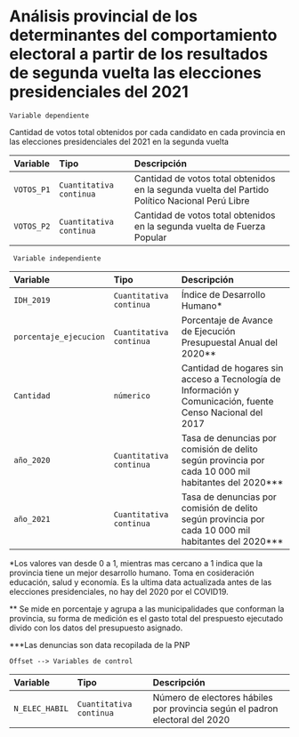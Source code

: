
# Análisis provincial de los determinantes del comportamiento electoral a partir de los resultados de segunda vuelta las elecciones presidenciales del 2021





```
Variable dependiente

```
Cantidad de votos total obtenidos por cada candidato en cada provincia en las elecciones presidenciales del 2021 en la segunda vuelta 

| Variable | Tipo     | Descripción                |
| :-------- | :------- | :------------------------- |
| `VOTOS_P1` | `Cuantitativa continua` | Cantidad de votos total obtenidos en la segunda vuelta del Partido Político Nacional Perú Libre|
| `VOTOS_P2` | `Cuantitativa continua` | Cantidad de votos total obtenidos en la segunda vuelta de Fuerza Popular |


```http
 Variable independiente

```

| Variable | Tipo     | Descripción                       |
| :-------- | :------- | :-------------------------------- |
| `IDH_2019`| `Cuantitativa continua` | Índice de Desarrollo Humano* |
| `porcentaje_ejecucion` | `Cuantitativa continua` | Porcentaje de Avance de Ejecución Presupuestal Anual del 2020** |
| `Cantidad` | `númerico` | Cantidad de hogares sin acceso a Tecnología de Información y Comunicación, fuente Censo Nacional del 2017 |
| `año_2020` | `Cuantitativa continua` | Tasa de denuncias por comisión de delito según provincia por cada 10 000 mil habitantes del 2020*** |
| `año_2021` | `Cuantitativa continua` | Tasa de denuncias por comisión de delito según provincia por cada 10 000 mil habitantes del 2020*** |


*Los valores van desde 0 a 1, mientras mas cercano a 1 indica que la provincia tiene un mejor desarrollo humano. Toma en cosideración educación, salud y economía. Es 
la ultima data actualizada antes de las elecciones presidenciales, no hay del 2020 por el COVID19.

** Se mide en porcentaje y agrupa a las municipalidades que conforman la provincia, su forma de medición es el gasto total del prespuesto ejecutado divido con los datos del presupuesto asignado.

***Las denuncias son data recopilada de la PNP 



```http 
Offset --> Variables de control

```

| Variable | Tipo     | Descripción                       |
| :-------- | :------- | :-------------------------------- |
| `N_ELEC_HABIL`      | `Cuantitativa continua` | Número de electores hábiles por provincia según el padron electoral del 2020 |


